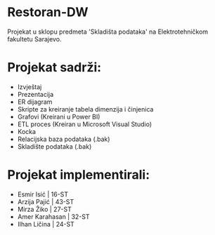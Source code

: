 # Restoran-DW
Projekat u sklopu predmeta 'Skladišta podataka' na Elektrotehničkom fakultetu Sarajevo.
# Projekat sadrži:
* Izvještaj
* Prezentacija
* ER dijagram
* Skripte za kreiranje tabela dimenzija i činjenica
* Grafovi (Kreirani u Power BI)
* ETL proces (Kreiran u Microsoft Visual Studio)
* Kocka
* Relacijska baza podataka (.bak)
* Skladište podataka (.bak)
# Projekat implementirali:
* Esmir Isić | 16-ST
* Arzija Pajić | 43-ST
* Mirza Žiko | 27-ST
* Amer Karahasan | 32-ST
* Ilhan Ličina | 24-ST
